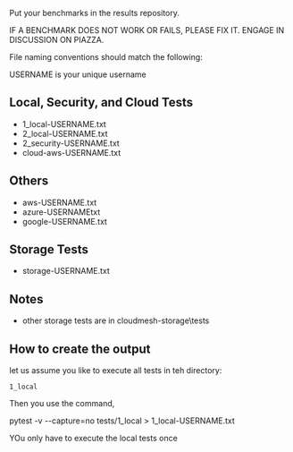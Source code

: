 Put your benchmarks in the results repository.

IF A BENCHMARK DOES NOT WORK OR FAILS, PLEASE FIX IT.
ENGAGE IN DISCUSSION ON PIAZZA.

File naming conventions should match the following:

USERNAME is your unique username

## Local, Security, and Cloud Tests

- 1_local-USERNAME.txt
- 2_local-USERNAME.txt
- 2_security-USERNAME.txt
- cloud-aws-USERNAME.txt

## Others

- aws-USERNAME.txt
- azure-USERNAMEtxt
- google-USERNAME.txt

## Storage Tests

- storage-USERNAME.txt

## Notes

- other storage tests are in cloudmesh-storage\tests

## How to create the output

let us assume you like to execute all tests in teh directory: 

    1_local

Then you use the command, 

pytest -v --capture=no  tests/1_local > 1_local-USERNAME.txt

YOu only have to execute the local tests once
